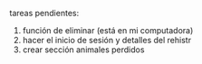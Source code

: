 tareas pendientes: 
1. función de eliminar (está en mi computadora)
2. hacer el inicio de sesión y detalles del rehistr
3. crear sección animales perdidos 
